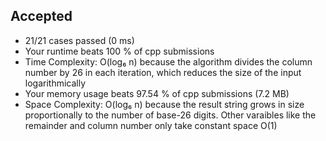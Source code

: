 Accepted
--------

-   21/21 cases passed (0 ms)
-   Your runtime beats 100 % of cpp submissions
-   Time Complexity: O(log₆ n) because the algorithm divides the column number by 26 in each iteration, which reduces the size of the input logarithmically
-   Your memory usage beats 97.54 % of cpp submissions (7.2 MB)
-   Space Complexity: O(log₆ n) because the result string grows in size proportionally to the number of base-26 digits. Other varaibles like the remainder and column number only take constant space O(1)